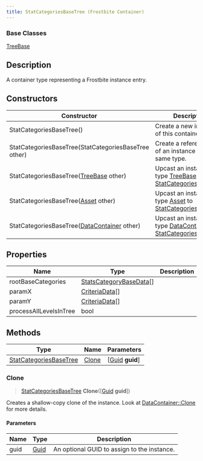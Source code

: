 ```yaml
---
title: StatCategoriesBaseTree (Frostbite Container)
---
```

### Base Classes

[TreeBase](TreeBase)

## Description

A container type representing a Frostbite instance entry.

## Constructors

| Constructor                                                                       | Description                                                                                                                         |
| --------------------------------------------------------------------------------- | ----------------------------------------------------------------------------------------------------------------------------------- |
| StatCategoriesBaseTree()                                                          | Create a new instance of this container type.                                                                                       |
| StatCategoriesBaseTree(StatCategoriesBaseTree other)                              | Create a reference copy of an instance of the same type.                                                                            |
| StatCategoriesBaseTree([TreeBase](TreeBase) other)                                | Upcast an instance of type [TreeBase](TreeBase) to [StatCategoriesBaseTree](StatCategoriesBaseTree).                                |
| StatCategoriesBaseTree([Asset](Asset) other)                                      | Upcast an instance of type [Asset](Asset) to [StatCategoriesBaseTree](StatCategoriesBaseTree).                                      |
| StatCategoriesBaseTree([DataContainer](/vext/ref/cls/shr/datacontainer) other) | Upcast an instance of type [DataContainer](/vext/ref/cls/shr/datacontainer) to [StatCategoriesBaseTree](StatCategoriesBaseTree). |

## Properties

| Name                   | Type                                               | Description |
| ---------------------- | -------------------------------------------------- | ----------- |
| rootBaseCategories     | [StatsCategoryBaseData](StatsCategoryBaseData)\[\] |             |
| paramX                 | [CriteriaData](CriteriaData)\[\]                   |             |
| paramY                 | [CriteriaData](CriteriaData)\[\]                   |             |
| processAllLevelsInTree | bool                                               |             |

## Methods

| Type                                             | Name            | Parameters                                     |
| ------------------------------------------------ | --------------- | ---------------------------------------------- |
| [StatCategoriesBaseTree](StatCategoriesBaseTree) | [Clone](#clone) | \[[Guid](/vext/ref/cls/shr/guid) **guid**\] |

### Clone

> [StatCategoriesBaseTree](StatCategoriesBaseTree) **Clone**(\[[Guid](/vext/ref/cls/shr/guid) **guid**\])

Creates a shallow-copy clone of the instance. Look at [DataContainer::Clone](/vext/ref/cls/shr/datacontainer#clone) for more details.

#### Parameters

| Name | Type         | Description                                 |
| ---- | ------------ | ------------------------------------------- |
| guid | [Guid](Guid) | An optional GUID to assign to the instance. |
